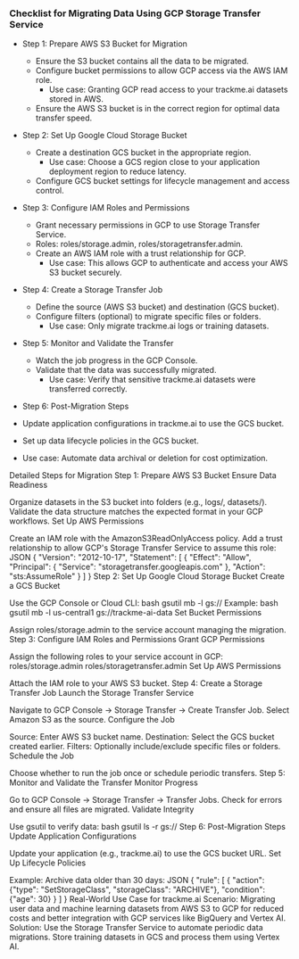 ### Checklist for Migrating Data Using GCP Storage Transfer Service 

* Step 1: Prepare AWS S3 Bucket for Migration
  * Ensure the S3 bucket contains all the data to be migrated.
  * Configure bucket permissions to allow GCP access via the AWS IAM role.
    * Use case: Granting GCP read access to your trackme.ai datasets stored in AWS.
  * Ensure the AWS S3 bucket is in the correct region for optimal data transfer speed.

* Step 2: Set Up Google Cloud Storage Bucket
  * Create a destination GCS bucket in the appropriate region.
    * Use case: Choose a GCS region close to your application deployment region to reduce latency.
  * Configure GCS bucket settings for lifecycle management and access control.

* Step 3: Configure IAM Roles and Permissions
  *   Grant necessary permissions in GCP to use Storage Transfer Service.
    * Roles: roles/storage.admin, roles/storagetransfer.admin.
  * Create an AWS IAM role with a trust relationship for GCP.
    * Use case: This allows GCP to authenticate and access your AWS S3 bucket securely.

* Step 4: Create a Storage Transfer Job
  * Define the source (AWS S3 bucket) and destination (GCS bucket).
  * Configure filters (optional) to migrate specific files or folders.
    * Use case: Only migrate trackme.ai logs or training datasets.

* Step 5: Monitor and Validate the Transfer
  * Watch the job progress in the GCP Console.
  * Validate that the data was successfully migrated.
    * Use case: Verify that sensitive trackme.ai datasets were transferred correctly.

* Step 6: Post-Migration Steps
 * Update application configurations in trackme.ai to use the GCS bucket.
 * Set up data lifecycle policies in the GCS bucket.
  * Use case: Automate data archival or deletion for cost optimization.






Detailed Steps for Migration
Step 1: Prepare AWS S3 Bucket
Ensure Data Readiness

Organize datasets in the S3 bucket into folders (e.g., logs/, datasets/).
Validate the data structure matches the expected format in your GCP workflows.
Set Up AWS Permissions

Create an IAM role with the AmazonS3ReadOnlyAccess policy.
Add a trust relationship to allow GCP's Storage Transfer Service to assume this role:
JSON
{
  "Version": "2012-10-17",
  "Statement": [
    {
      "Effect": "Allow",
      "Principal": {
        "Service": "storagetransfer.googleapis.com"
      },
      "Action": "sts:AssumeRole"
    }
  ]
}
Step 2: Set Up Google Cloud Storage Bucket
Create a GCS Bucket

Use the GCP Console or Cloud CLI:
bash
gsutil mb -l <region> gs://<bucket-name>
Example:
bash
gsutil mb -l us-central1 gs://trackme-ai-data
Set Bucket Permissions

Assign roles/storage.admin to the service account managing the migration.
Step 3: Configure IAM Roles and Permissions
Grant GCP Permissions

Assign the following roles to your service account in GCP:
roles/storage.admin
roles/storagetransfer.admin
Set Up AWS Permissions

Attach the IAM role to your AWS S3 bucket.
Step 4: Create a Storage Transfer Job
Launch the Storage Transfer Service

Navigate to GCP Console → Storage Transfer → Create Transfer Job.
Select Amazon S3 as the source.
Configure the Job

Source: Enter AWS S3 bucket name.
Destination: Select the GCS bucket created earlier.
Filters: Optionally include/exclude specific files or folders.
Schedule the Job

Choose whether to run the job once or schedule periodic transfers.
Step 5: Monitor and Validate the Transfer
Monitor Progress

Go to GCP Console → Storage Transfer → Transfer Jobs.
Check for errors and ensure all files are migrated.
Validate Integrity

Use gsutil to verify data:
bash
gsutil ls -r gs://<bucket-name>
Step 6: Post-Migration Steps
Update Application Configurations

Update your application (e.g., trackme.ai) to use the GCS bucket URL.
Set Up Lifecycle Policies

Example: Archive data older than 30 days:
JSON
{
  "rule": [
    {
      "action": {"type": "SetStorageClass", "storageClass": "ARCHIVE"},
      "condition": {"age": 30}
    }
  ]
}
Real-World Use Case for trackme.ai
Scenario: Migrating user data and machine learning datasets from AWS S3 to GCP for reduced costs and better integration with GCP services like BigQuery and Vertex AI.
Solution: Use the Storage Transfer Service to automate periodic data migrations. Store training datasets in GCS and process them using Vertex AI.
